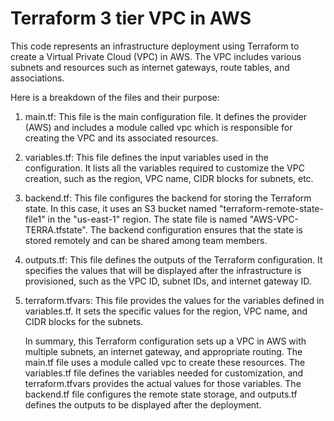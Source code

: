 ﻿# Terraform 3 tier VPC in AWS
 
This code represents an infrastructure deployment using Terraform to create a Virtual Private Cloud (VPC) in AWS. The VPC includes various subnets and resources such as internet gateways, route tables, and associations.

Here is a breakdown of the files and their purpose:

1. main.tf: This file is the main configuration file. It defines the provider (AWS) and includes a module called vpc which is responsible for creating the VPC and its associated resources.

2. variables.tf: This file defines the input variables used in the configuration. It lists all the variables required to customize the VPC creation, such as the region, VPC name, CIDR blocks for subnets, etc.

3. backend.tf: This file configures the backend for storing the Terraform state. In this case, it uses an S3 bucket named "terraform-remote-state-file1" in the "us-east-1" region. The state file is named "AWS-VPC-TERRA.tfstate". The backend configuration ensures that the state is stored remotely and can be shared among team members.

4. outputs.tf: This file defines the outputs of the Terraform configuration. It specifies the values that will be displayed after the infrastructure is provisioned, such as the VPC ID, subnet IDs, and internet gateway ID.

5. terraform.tfvars: This file provides the values for the variables defined in variables.tf. It sets the specific values for the region, VPC name, and CIDR blocks for the subnets.

    In summary, this Terraform configuration sets up a VPC in AWS with multiple subnets, an internet gateway, and appropriate routing. The main.tf file uses a module called vpc to create these resources. The variables.tf file defines the variables needed for customization, and terraform.tfvars provides the actual values for those variables. The backend.tf file configures the remote state storage, and outputs.tf defines the outputs to be displayed after the deployment.
